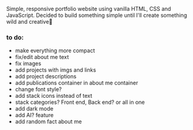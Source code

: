 Simple, responsive portfolio website using vanilla HTML, CSS and JavaScript.
Decided to build something simple until I'll create something wild and creative🙂


### to do:
- make everything more compact
- fix/edit about me text
- fix images
- add projects with imgs and links
- add project descriptions
- add publications container in about me container
- change font style?
- add stack icons instead of text
- stack categories? Front end, Back end? or all in one
- add dark mode
- add AI? feature
- add random fact about me